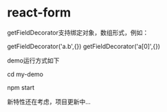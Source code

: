 # react-form
getFieldDecorator支持绑定对象，数组形式，例如：

getFieldDecorator('a.b',{})
getFieldDecorator('a[0]',{})


demo运行方式如下

cd my-demo

npm start

新特性还在考虑，项目更新中...
